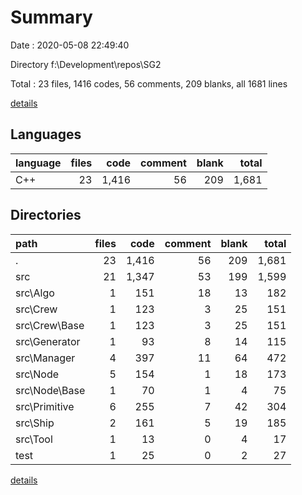 # Summary

Date : 2020-05-08 22:49:40

Directory f:\Development\repos\SG2

Total : 23 files,  1416 codes, 56 comments, 209 blanks, all 1681 lines

[details](details.md)

## Languages
| language | files | code | comment | blank | total |
| :--- | ---: | ---: | ---: | ---: | ---: |
| C++ | 23 | 1,416 | 56 | 209 | 1,681 |

## Directories
| path | files | code | comment | blank | total |
| :--- | ---: | ---: | ---: | ---: | ---: |
| . | 23 | 1,416 | 56 | 209 | 1,681 |
| src | 21 | 1,347 | 53 | 199 | 1,599 |
| src\Algo | 1 | 151 | 18 | 13 | 182 |
| src\Crew | 1 | 123 | 3 | 25 | 151 |
| src\Crew\Base | 1 | 123 | 3 | 25 | 151 |
| src\Generator | 1 | 93 | 8 | 14 | 115 |
| src\Manager | 4 | 397 | 11 | 64 | 472 |
| src\Node | 5 | 154 | 1 | 18 | 173 |
| src\Node\Base | 1 | 70 | 1 | 4 | 75 |
| src\Primitive | 6 | 255 | 7 | 42 | 304 |
| src\Ship | 2 | 161 | 5 | 19 | 185 |
| src\Tool | 1 | 13 | 0 | 4 | 17 |
| test | 1 | 25 | 0 | 2 | 27 |

[details](details.md)
